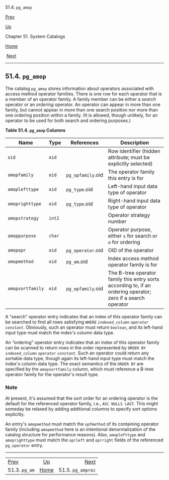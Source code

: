 <div class="navheader" data-xmlns="http://www.w3.org/TR/xhtml1/transitional">

51.4. `pg_amop`

</div>

[Prev](catalog-pg-am.html "51.3. pg_am") 

[Up](catalogs.html "Chapter 51. System Catalogs")

Chapter 51. System Catalogs

[Home](index.html "PostgreSQL 10.3 Documentation")

 [Next](catalog-pg-amproc.html "51.5. pg_amproc")

-----

<div id="CATALOG-PG-AMOP" class="sect1">

<div class="titlepage">

<div>

<div>

## 51.4. `pg_amop`

</div>

</div>

</div>

<span id="id-1.10.4.6.2" class="indexterm"></span>

The catalog `pg_amop` stores information about operators associated with
access method operator families. There is one row for each operator that
is a member of an operator family. A family member can be either a
*search* operator or an *ordering* operator. An operator can appear in
more than one family, but cannot appear in more than one search position
nor more than one ordering position within a family. (It is allowed,
though unlikely, for an operator to be used for both search and ordering
purposes.)

<div id="id-1.10.4.6.4" class="table">

**Table 51.4. `pg_amop`
Columns**

<div class="table-contents">

| Name             | Type   | References        | Description                                                                                                  |
| ---------------- | ------ | ----------------- | ------------------------------------------------------------------------------------------------------------ |
| `oid`            | `oid`  |                   | Row identifier (hidden attribute; must be explicitly selected)                                               |
| `amopfamily`     | `oid`  | `pg_opfamily`.oid | The operator family this entry is for                                                                        |
| `amoplefttype`   | `oid`  | `pg_type`.oid     | Left-hand input data type of operator                                                                        |
| `amoprighttype`  | `oid`  | `pg_type`.oid     | Right-hand input data type of operator                                                                       |
| `amopstrategy`   | `int2` |                   | Operator strategy number                                                                                     |
| `amoppurpose`    | `char` |                   | Operator purpose, either `s` for search or `o` for ordering                                                  |
| `amopopr`        | `oid`  | `pg_operator`.oid | OID of the operator                                                                                          |
| `amopmethod`     | `oid`  | `pg_am`.oid       | Index access method operator family is for                                                                   |
| `amopsortfamily` | `oid`  | `pg_opfamily`.oid | The B-tree operator family this entry sorts according to, if an ordering operator; zero if a search operator |

</div>

</div>

  

A <span class="quote">“<span class="quote">search</span>”</span>
operator entry indicates that an index of this operator family can be
searched to find all rows satisfying `WHERE` *`indexed_column`*
*`operator`* *`constant`*. Obviously, such an operator must return
`boolean`, and its left-hand input type must match the index's column
data type.

An <span class="quote">“<span class="quote">ordering</span>”</span>
operator entry indicates that an index of this operator family can be
scanned to return rows in the order represented by `ORDER BY`
*`indexed_column`* *`operator`* *`constant`*. Such an operator could
return any sortable data type, though again its left-hand input type
must match the index's column data type. The exact semantics of the
`ORDER BY` are specified by the `amopsortfamily` column, which must
reference a B-tree operator family for the operator's result type.

<div class="note">

### Note

At present, it's assumed that the sort order for an ordering operator is
the default for the referenced operator family, i.e., `ASC NULLS LAST`.
This might someday be relaxed by adding additional columns to specify
sort options explicitly.

</div>

An entry's `amopmethod` must match the `opfmethod` of its containing
operator family (including `amopmethod` here is an intentional
denormalization of the catalog structure for performance reasons). Also,
`amoplefttype` and `amoprighttype` must match the `oprleft` and
`oprright` fields of the referenced `pg_operator`
entry.

</div>

<div class="navfooter">

-----

|                            |                     |                                |
| :------------------------- | :-----------------: | -----------------------------: |
| [Prev](catalog-pg-am.html) | [Up](catalogs.html) | [Next](catalog-pg-amproc.html) |
| 51.3. `pg_am`              | [Home](index.html)  |              51.5. `pg_amproc` |

</div>

